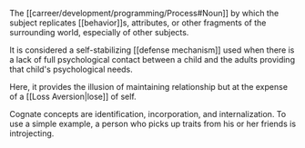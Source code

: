 The [[carreer/development/programming/Process#Noun]] by which the subject replicates [[behavior]]s, attributes, or other fragments of the surrounding world, especially of other subjects.

It is considered a self-stabilizing [[defense mechanism]] used when there is a lack of full psychological contact between a child and the adults providing that child's psychological needs.

Here, it provides the illusion of maintaining relationship but at the expense of a [[Loss Aversion|lose]] of self. 

Cognate concepts are identification, incorporation, and internalization. To use a simple example, a person who picks up traits from his or her friends is introjecting.